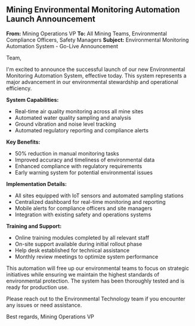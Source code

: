## Mining Environmental Monitoring Automation Launch Announcement

**From:** Mining Operations VP
**To:** All Mining Teams, Environmental Compliance Officers, Safety Managers
**Subject:** Environmental Monitoring Automation System - Go-Live Announcement

Team,

I'm excited to announce the successful launch of our new Environmental Monitoring Automation System, effective today. This system represents a major advancement in our environmental stewardship and operational efficiency.

**System Capabilities:**

- Real-time air quality monitoring across all mine sites
- Automated water quality sampling and analysis
- Ground vibration and noise level tracking
- Automated regulatory reporting and compliance alerts

**Key Benefits:**

- 50% reduction in manual monitoring tasks
- Improved accuracy and timeliness of environmental data
- Enhanced compliance with regulatory requirements
- Early warning system for potential environmental issues

**Implementation Details:**

- All sites equipped with IoT sensors and automated sampling stations
- Centralized dashboard for real-time monitoring and reporting
- Mobile alerts for compliance officers and site managers
- Integration with existing safety and operations systems

**Training and Support:**

- Online training modules completed by all relevant staff
- On-site support available during initial rollout phase
- Help desk established for technical assistance
- Monthly review meetings to optimize system performance

This automation will free up our environmental teams to focus on strategic initiatives while ensuring we maintain the highest standards of environmental protection. The system has been thoroughly tested and is ready for production use.

Please reach out to the Environmental Technology team if you encounter any issues or need assistance.

Best regards,
Mining Operations VP
